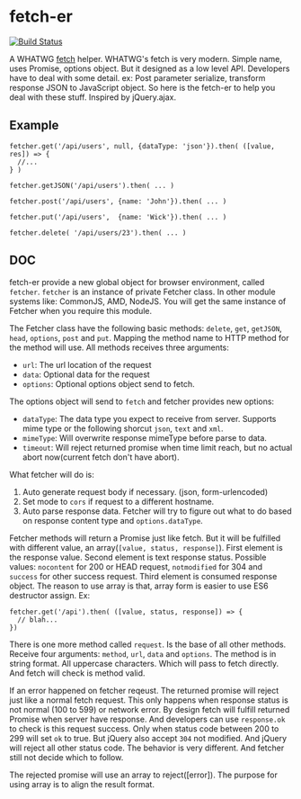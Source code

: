 fetch-er
========

[![Build Status](https://travis-ci.org/othree/fetcher.svg?branch=master)](https://travis-ci.org/othree/fetcher)

A WHATWG [fetch][] helper. WHATWG's fetch is very modern. Simple name, uses Promise, options object. 
But it designed as a low level API. Developers have to deal with some detail. ex: Post parameter 
serialize, transform response JSON to JavaScript object. So here is the fetch-er to help you deal 
with these stuff. Inspired by jQuery.ajax.


[fetch]:http://updates.html5rocks.com/2015/03/introduction-to-fetch

Example
-------

    fetcher.get('/api/users', null, {dataType: 'json'}).then( ([value, res]) => {
      //...
    } )

    fetcher.getJSON('/api/users').then( ... )

    fetcher.post('/api/users', {name: 'John'}).then( ... )

    fetcher.put('/api/users',  {name: 'Wick'}).then( ... )

    fetcher.delete( '/api/users/23').then( ... )

DOC
---

fetch-er provide a new global object for browser environment, called `fetcher`. `fetcher` is an instance
of private Fetcher class. In other module systems like: CommonJS, AMD, NodeJS. You will get the same 
instance of Fetcher when you require this module.

The Fetcher class have the following basic methods: `delete`, `get`, `getJSON`, `head`, `options`, `post`
and `put`. Mapping the method name to HTTP method for the method will use. All methods receives three 
arguments:

* `url`: The url location of the request
* `data`: Optional data for the request
* `options`: Optional options object send to fetch.

The options object will send to `fetch` and fetcher provides new options:

* `dataType`: The data type you expect to receive from server. Supports mime type or the following shorcut
  `json`, `text` and `xml`.
* `mimeType`: Will overwrite response mimeType before parse to data.
* `timeout`: Will reject returned promise when time limit reach, but no actual abort now(current fetch don't have abort).


What fetcher will do is:

1. Auto generate request body if necessary. (json, form-urlencoded)
2. Set mode to `cors` if request to a different hostname.
3. Auto parse response data. Fetcher will try to figure out what to do based on response content type and 
`options.dataType`.

Fetcher methods will return a Promise just like fetch. But it will be fulfilled with different value, an 
array(`[value, status, response]`). First element is the response value. Second element is text response status.
Possible values: `nocontent` for 200 or HEAD request, `notmodified` for 304 and `success` for other success request.
Third element is consumed response object. The reason to use array is that, array form is easier to use ES6 
destructor assign. Ex:

    fetcher.get('/api').then( ([value, status, response]) => {
      // blah...
    })

There is one more method called `request`. Is the base of all other methods. Receive four arguments: `method`,
`url`, `data` and `options`. The method is in string format. All uppercase characters. Which will pass to 
fetch directly. And fetch will check is method valid.

If an error happened on fetcher reqeust. The returned promise will reject just like a normal fetch request.
This only happens when response status is not normal (100 to 599) or network error. By design fetch will fulfill
returned Promise when server have response. And developers can use `response.ok` to check is this request success.
Only when status code between 200 to 299 will set `ok` to true. But jQuery also accept `304` not modified.
And jQuery will reject all other status code. The behavior is very different. And fetcher still not decide which 
to follow. 

The rejected promise will use an array to reject([error]). The purpose for using array is to align the result format.


